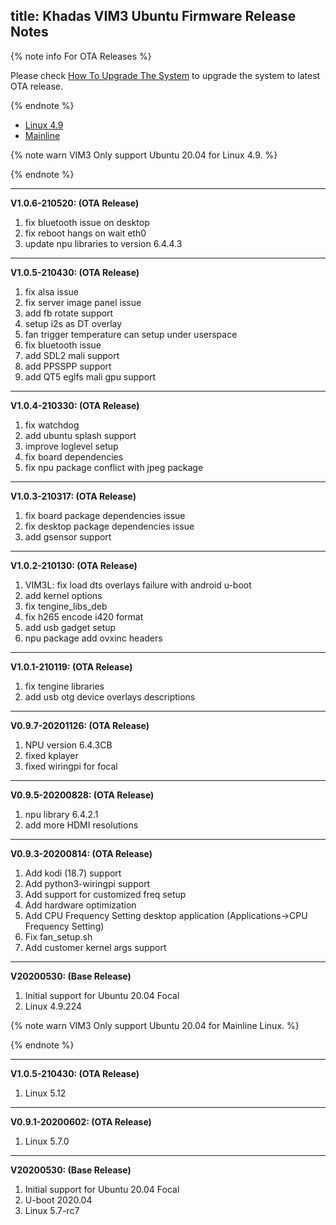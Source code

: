 title: Khadas VIM3 Ubuntu Firmware Release Notes
---

{% note info For OTA Releases %}

Please check [How To Upgrade The System](/vim3/HowToUpgradeTheSystem.html) to upgrade the system to latest OTA release.

{% endnote %}

<ul class="nav nav-tabs" id="myTab" role="tablist">
  <li class="nav-item" role="presentation">
    <a class="nav-link active" id="4.9-tab" data-toggle="tab" href="#4.9" role="tab" aria-controls="4.9" aria-selected="true">Linux 4.9</a>
  </li>
  <li class="nav-item" role="presentation">
    <a class="nav-link" id="mainline-tab" data-toggle="tab" href="#mainline" role="tab" aria-controls="mainline" aria-selected="false">Mainline</a>
  </li>
</ul>
<div class="tab-content" id="myTabContent">
<div class="tab-pane fade show active" id="4.9" role="tabpanel" aria-labelledby="4.9-tab">

{% note warn VIM3 Only support Ubuntu 20.04 for Linux 4.9. %}

{% endnote %}

--------------------------------------------------------------------------------------------------
**V1.0.6-210520: (OTA Release)**

1. fix bluetooth issue on desktop
2. fix reboot hangs on wait eth0
3. update npu libraries to version 6.4.4.3

--------------------------------------------------------------------------------------------------
**V1.0.5-210430: (OTA Release)**

1. fix alsa issue
2. fix server image panel issue
3. add fb rotate support
4. setup i2s as DT overlay
5. fan trigger temperature can setup under userspace
6. fix bluetooth issue
7. add SDL2 mali support
8. add PPSSPP support
9. add QT5 eglfs mali gpu support

--------------------------------------------------------------------------------------------------
**V1.0.4-210330: (OTA Release)**

1. fix watchdog
2. add ubuntu splash support
3. improve loglevel setup
4. fix board dependencies
5. fix npu package conflict with jpeg package

--------------------------------------------------------------------------------------------------
**V1.0.3-210317: (OTA Release)**

1. fix board package dependencies issue
2. fix desktop package dependencies issue
3. add gsensor support

--------------------------------------------------------------------------------------------------
**V1.0.2-210130: (OTA Release)**

1. VIM3L: fix load dts overlays failure with android u-boot
2. add kernel options
3. fix tengine_libs_deb
4. fix h265 encode i420 format
5. add usb gadget setup
6. npu package add ovxinc headers

--------------------------------------------------------------------------------------------------
**V1.0.1-210119: (OTA Release)**

1. fix tengine libraries
2. add usb otg device overlays descriptions


--------------------------------------------------------------------------------------------------
**V0.9.7-20201126: (OTA Release)**

1. NPU version 6.4.3CB
2. fixed kplayer
3. fixed wiringpi for focal


--------------------------------------------------------------------------------------------------
**V0.9.5-20200828: (OTA Release)**

1. npu library 6.4.2.1
2. add more HDMI resolutions

--------------------------------------------------------------------------------------------------
**V0.9.3-20200814: (OTA Release)**

1. Add kodi (18.7) support
2. Add python3-wiringpi support
3. Add support for customized freq setup
4. Add hardware optimization
5. Add CPU Frequency Setting desktop application (Applications->CPU Frequency Setting)
6. Fix fan_setup.sh
7. Add customer kernel args support

--------------------------------------------------------------------------------------------------
**V20200530: (Base Release)**

1. Initial support for Ubuntu 20.04 Focal
2. Linux 4.9.224

</div>
<div class="tab-pane fade show" id="mainline" role="tabpanel" aria-labelledby="mainline-tab">

{% note warn VIM3 Only support Ubuntu 20.04 for Mainline Linux. %}

{% endnote %}

--------------------------------------------------------------------------------------------------
**V1.0.5-210430: (OTA Release)**

1. Linux 5.12

--------------------------------------------------------------------------------------------------
**V0.9.1-20200602: (OTA Release)**

1. Linux 5.7.0

--------------------------------------------------------------------------------------------------
**V20200530: (Base Release)**

1. Initial support for Ubuntu 20.04 Focal
2. U-boot 2020.04
3. Linux 5.7-rc7

</div>
</div>
